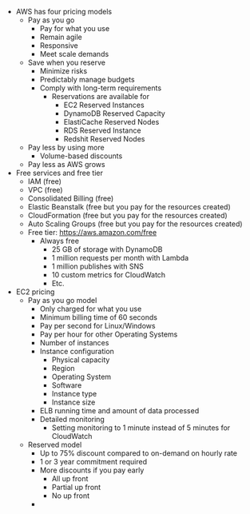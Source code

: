 - AWS has four pricing models
	- Pay as you go
		- Pay for what you use
		- Remain agile
		- Responsive
		- Meet scale demands
	- Save when you reserve
		- Minimize risks
		- Predictably manage budgets
		- Comply with long-term requirements
			- Reservations are available for
				- EC2 Reserved Instances
				- DynamoDB Reserved Capacity
				- ElastiCache Reserved Nodes
				- RDS Reserved Instance
				- Redshit Reserved Nodes
	- Pay less by using more
		- Volume-based discounts
	- Pay less as AWS grows
- Free services and free tier
	- IAM (free)
	- VPC (free)
	- Consolidated Billing (free)
	- Elastic Beanstalk (free but you pay for the resources created)
	- CloudFormation (free but you pay for the resources created)
	- Auto Scaling Groups (free but you pay for the resources created)
	- Free tier: https://aws.amazon.com/free
		- Always free
			- 25 GB of storage with DynamoDB
			- 1 million requests per month with Lambda
			- 1 million publishes with SNS
			- 10 custom metrics for CloudWatch
			- Etc.
- EC2 pricing
	- Pay as you go model
		- Only charged for what you use
		- Minimum billing time of 60 seconds
		- Pay per second for Linux/Windows
		- Pay per hour for other Operating Systems
		- Number of instances
		- Instance configuration
			- Physical capacity
			- Region
			- Operating System
			- Software
			- Instance type
			- Instance size
		- ELB running time and amount of data processed
		- Detailed monitoring
			- Setting monitoring to 1 minute instead of 5 minutes for CloudWatch
	- Reserved model
		- Up to 75% discount compared to on-demand on hourly rate
		- 1 or 3 year commitment required
		- More discounts if you pay early
			- All up front
			- Partial up front
			- No up front
		- 